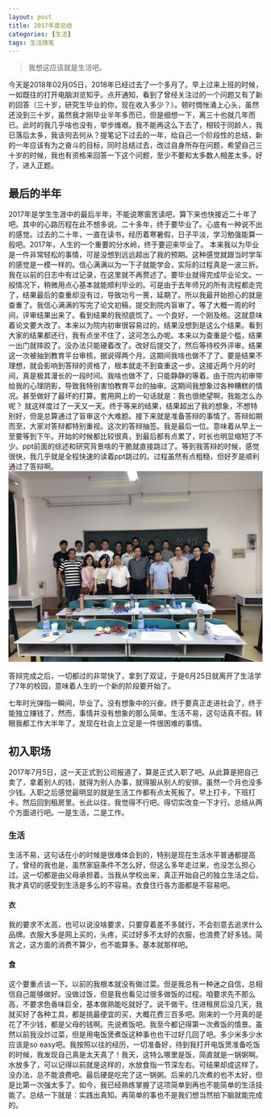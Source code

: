 ```yaml
---
layout: post
title: 2017年度总结
categories: [生活]
tags: 生活随笔
---
```


> 我想这应该就是生活吧。

今天是2018年02月05日，2018年已经过去了一个多月了。早上过来上班的时候，一如既往的打开电脑浏览知乎。点开通知，看到了曾经关注过的一个问题又有了新的回答（三十岁，研究生毕业的你，现在收入多少？）。顿时惆怅涌上心头，虽然还没到三十岁，虽然我才刚毕业半年多而已，但是细想一下，离三十也就几年而已。此时的我几乎啥也没有，举步维艰。我不能再这么下去了，相较于同龄人，我已落后太多，我该何去何从？提笔记下过去的一年，给自己一个阶段性的总结，新的一年应该有为之奋斗的目标，同时总结过去，改过自身所存在问题，希望自己三十岁的时候，我也有资格来回答一下这个问题，至少不要和太多数人相差太多。好了，进入正题。

## 最后的半年
2017年是学生生涯中的最后半年，不能说寒窗苦读吧，算下来也快接近二十年了吧。其中的心路历程在此不想多说。二十多年，终于要毕业了。心底有一种说不出的感觉。过去的二十年，一直在读书，经历着寒暑假，日子平淡，学习勉强能算一般吧。2017年，人生的一个重要的分水岭，终于要迎来毕业了。
本来我以为毕业是一件非常轻松的事情，可是没想到远远超出了我的预期。这种感觉就跟当时学车的感觉是一模一样的。信心满满以为一下子就能学会，实际的过程真是一波三折。我在以前的日志中有过记录，在这里就不再赘述了。要毕业就得完成毕业论文。一般情况下，稍微用点心基本就能顺利毕业的。可是由于去年师兄的所有流程都走完了，结果最后的查重却没有过，导致功亏一篑，延期了。所以我最开始担心的就是查重了。我信心满满的写完了论文初稿，提交到院内盲审了。等了大概一周的时间，评审结果出来了。看到结果的我彻底㤺了。一个良好，一个刚及格。这就意味着论文要大改了。本来以为院内初审很容易过的，结果没想到是这么个结果。看到大家的结果都还行，我有点坐不住了，这可怎么办呢。本来以为查重是个槛，结果一出门就摔跤了。没办法只能硬着改了。改好后提交了，然后等待校外评审。结果这一次被抽到教育平台审核，据说得两个月。这期间我啥也做不了了。要是结果不理想，就会影响到答辩的资格了，根本就走不到查重这一步。这接近两个月的时间，真是极其漫长的一段时间。我啥也做不了，只能静静的等着。由于院内初审带给我的心理阴影，导致我特别害怕教育平台的抽审。这期间我想象过各种糟糕的情况。甚至做好了最坏的打算。套用网上的一句话就是：我也很绝望啊，我能怎么办呢？
就这样度过了一天又一天。终于等来的结果，结果超出了我的想象，不想特别好，但是总算通过了盲审这个大难题。接下来就是准备答辩的事情了。答辩如期而至，大家对答辩都特别重视。这次的答辩抽签。我是最后一位。意味着从早上一至要等到下午。开始的时候都比较很真，到最后都有点累了，时长也明显缩短了不少。ppt前面的综述和研究背景啥的干脆就直接跳过了。等到我答辩的时候，感觉很快，我几乎就是全程快速的读着ppt跳过的。过程虽然有点粗糙，但好歹是顺利通过了答辩啊。
![master](/images/posts/review.jpg)

答辩完成之后，一切都过的非常快了，拿到了双证，于是6月25日就离开了生活学了7年的校园，意味着人生的一个新的阶段要开始了。

七年时光弹指一瞬间，毕业了。没有想象中的兴奋。终于要真正走进社会了，终于能独立赚钱了，然而，事情并没有想象的那么简单。生活不易，这句话真不假。转眼我都工作大半年了，发现在社会上立足是一件很困难的事情。

## 初入职场
2017年7月5日，这一天正式到公司报道了，算是正式入职了吧。从此算是把自己卖了，拿着别人的钱，就得为别人办事，就得服从别人的安排。虽然一个月也没多少钱。入职之后感觉最明显的就是生活工作都有点太死板了。早上打卡，下班打卡。然后回到租房里。长此以往，我觉得不行吧。得切实改变一下才行。总结从两个方面进行吧。一是生活，二是工作。
### 生活
生活不易，这句话在小的时候是很难体会到的，特别是现在生活水平普通都提高了。曾经的我也是，虽然家庭条件不怎么好，但这么多年走过来，也没怎么担心过。这一切都是由父母承担着。当我从学校出来，真正开始自己的独立生活之后，我才真切的感受到生活是多么的不容易。衣食住行各方面都是不容易吧。
#### 衣
我的要求不太高，也可以说没啥要求，只要穿着差不多就行，不会刻意去追求什么品牌。衣服大多是网上买的，头疼，买过好多不太好的衣服，也浪费了好多钱。简言之，这方面的消费不算少，也不能算多。基本就那样吧。
#### 食
这个要重点谈一下。以前的我根本就没有做过菜。但是我总有一种迷之自信，总相信自己能够做好。没做过饭，但是我也看见过很多做饭的过程。咱要求先不那么高，不要求色香味巨全，基本做熟能吃就好了。说干做干。住进租房后没几天，我就买好了各种工具，都是挑最便宜的买，大概花费三百多吧。刚来的一个月真的是花了不少钱，都是父母的钱啊。先说煮饭吧。我至今都记得第一次煮饭的情景。虽然以前我没炒过菜，但是用电饭煲煮饭这种事也也干过好几回了吧。多少米多少水应该是so easy吧。我按照以往的经历，一切准备好，待到我打开电饭煲准备吃饭的时候，我发现自己真是太天真了！我天，这特么哪里是饭，简直就是一锅粥啊。水放多了，可以记得以前就是这样的，水放食指一节深左右。可结果却成这样了。没办法，总不能浪费吧。最后硬是吃完了这一锅粥。后来的几次煮的也不太好，但是比第一次强太多了。如今，我已经熟练掌握了这项简单到再也不能简单的生活技能了。总结一下就是：实践出真知。再简单的事也不是我们想当然拍下脑就能完成的。
